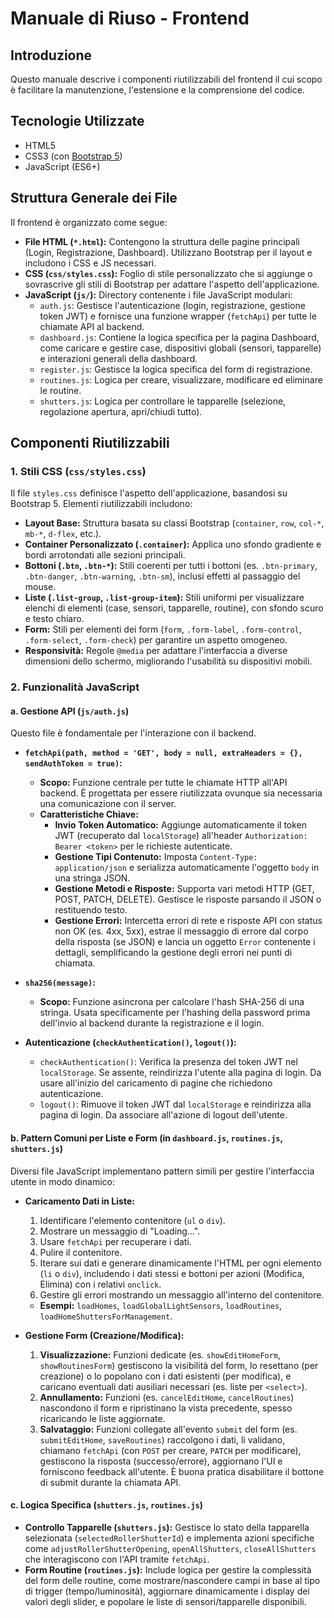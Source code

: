 # Manuale di Riuso - Frontend

## Introduzione

Questo manuale descrive i componenti riutilizzabili del frontend il cui scopo è facilitare la manutenzione, l'estensione e la comprensione del codice.

## Tecnologie Utilizzate

* HTML5
* CSS3 (con [Bootstrap 5](https://getbootstrap.com/docs/5.3/getting-started/introduction/))
* JavaScript (ES6+)

## Struttura Generale dei File

Il frontend è organizzato come segue:

* **File HTML (`*.html`):** Contengono la struttura delle pagine principali (Login, Registrazione, Dashboard). Utilizzano Bootstrap per il layout e includono i CSS e JS necessari.
* **CSS (`css/styles.css`):** Foglio di stile personalizzato che si aggiunge o sovrascrive gli stili di Bootstrap per adattare l'aspetto dell'applicazione.
* **JavaScript (`js/`):** Directory contenente i file JavaScript modulari:
    * `auth.js`: Gestisce l'autenticazione (login, registrazione, gestione token JWT) e fornisce una funzione wrapper (`fetchApi`) per tutte le chiamate API al backend.
    * `dashboard.js`: Contiene la logica specifica per la pagina Dashboard, come caricare e gestire case, dispositivi globali (sensori, tapparelle) e interazioni generali della dashboard.
    * `register.js`: Gestisce la logica specifica del form di registrazione.
    * `routines.js`: Logica per creare, visualizzare, modificare ed eliminare le routine.
    * `shutters.js`: Logica per controllare le tapparelle (selezione, regolazione apertura, apri/chiudi tutto).

## Componenti Riutilizzabili

### 1. Stili CSS (`css/styles.css`)

Il file `styles.css` definisce l'aspetto dell'applicazione, basandosi su Bootstrap 5. Elementi riutilizzabili includono:

* **Layout Base:** Struttura basata su classi Bootstrap (`container`, `row`, `col-*`, `mb-*`, `d-flex`, etc.).
* **Container Personalizzato (`.container`):** Applica uno sfondo gradiente e bordi arrotondati alle sezioni principali.
* **Bottoni (`.btn`, `.btn-*`):** Stili coerenti per tutti i bottoni (es. `.btn-primary`, `.btn-danger`, `.btn-warning`, `.btn-sm`), inclusi effetti al passaggio del mouse.
* **Liste (`.list-group`, `.list-group-item`):** Stili uniformi per visualizzare elenchi di elementi (case, sensori, tapparelle, routine), con sfondo scuro e testo chiaro.
* **Form:** Stili per elementi dei form (`form`, `.form-label`, `.form-control`, `.form-select`, `.form-check`) per garantire un aspetto omogeneo.
* **Responsività:** Regole `@media` per adattare l'interfaccia a diverse dimensioni dello schermo, migliorando l'usabilità su dispositivi mobili.

### 2. Funzionalità JavaScript

#### a. Gestione API (`js/auth.js`)

Questo file è fondamentale per l'interazione con il backend.

* **`fetchApi(path, method = 'GET', body = null, extraHeaders = {}, sendAuthToken = true)`:**
    * **Scopo:** Funzione centrale per tutte le chiamate HTTP all'API backend. È progettata per essere riutilizzata ovunque sia necessaria una comunicazione con il server.
    * **Caratteristiche Chiave:**
        * **Invio Token Automatico:** Aggiunge automaticamente il token JWT (recuperato dal `localStorage`) all'header `Authorization: Bearer <token>` per le richieste autenticate.
        * **Gestione Tipi Contenuto:** Imposta `Content-Type: application/json` e serializza automaticamente l'oggetto `body` in una stringa JSON.
        * **Gestione Metodi e Risposte:** Supporta vari metodi HTTP (GET, POST, PATCH, DELETE). Gestisce le risposte parsando il JSON o restituendo testo.
        * **Gestione Errori:** Intercetta errori di rete e risposte API con status non OK (es. 4xx, 5xx), estrae il messaggio di errore dal corpo della risposta (se JSON) e lancia un oggetto `Error` contenente i dettagli, semplificando la gestione degli errori nei punti di chiamata.
    
* **`sha256(message)`:**
    * **Scopo:** Funzione asincrona per calcolare l'hash SHA-256 di una stringa. Usata specificamente per l'hashing della password prima dell'invio al backend durante la registrazione e il login.

* **Autenticazione (`checkAuthentication()`, `logout()`):**
    * `checkAuthentication()`: Verifica la presenza del token JWT nel `localStorage`. Se assente, reindirizza l'utente alla pagina di login. Da usare all'inizio del caricamento di pagine che richiedono autenticazione.
    * `logout()`: Rimuove il token JWT dal `localStorage` e reindirizza alla pagina di login. Da associare all'azione di logout dell'utente.

#### b. Pattern Comuni per Liste e Form (in `dashboard.js`, `routines.js`, `shutters.js`)

Diversi file JavaScript implementano pattern simili per gestire l'interfaccia utente in modo dinamico:

* **Caricamento Dati in Liste:**
    1.  Identificare l'elemento contenitore (`ul` o `div`).
    2.  Mostrare un messaggio di "Loading...".
    3.  Usare `fetchApi` per recuperare i dati.
    4.  Pulire il contenitore.
    5.  Iterare sui dati e generare dinamicamente l'HTML per ogni elemento (`li` o `div`), includendo i dati stessi e bottoni per azioni (Modifica, Elimina) con i relativi `onclick`.
    6.  Gestire gli errori mostrando un messaggio all'interno del contenitore.
    * **Esempi:** `loadHomes`, `loadGlobalLightSensors`, `loadRoutines`, `loadHomeShuttersForManagement`.

* **Gestione Form (Creazione/Modifica):**
    1.  **Visualizzazione:** Funzioni dedicate (es. `showEditHomeForm`, `showRoutinesForm`) gestiscono la visibilità del form, lo resettano (per creazione) o lo popolano con i dati esistenti (per modifica), e caricano eventuali dati ausiliari necessari (es. liste per `<select>`).
    2.  **Annullamento:** Funzioni (es. `cancelEditHome`, `cancelRoutines`) nascondono il form e ripristinano la vista precedente, spesso ricaricando le liste aggiornate.
    3.  **Salvataggio:** Funzioni collegate all'evento `submit` del form (es. `submitEditHome`, `saveRoutines`) raccolgono i dati, li validano, chiamano `fetchApi` (con `POST` per creare, `PATCH` per modificare), gestiscono la risposta (successo/errore), aggiornano l'UI e forniscono feedback all'utente. È buona pratica disabilitare il bottone di submit durante la chiamata API.

#### c. Logica Specifica (`shutters.js`, `routines.js`)

* **Controllo Tapparelle (`shutters.js`):** Gestisce lo stato della tapparella selezionata (`selectedRollerShutterId`) e implementa azioni specifiche come `adjustRollerShutterOpening`, `openAllShutters`, `closeAllShutters` che interagiscono con l'API tramite `fetchApi`.
* **Form Routine (`routines.js`):** Include logica per gestire la complessità del form delle routine, come mostrare/nascondere campi in base al tipo di trigger (tempo/luminosità), aggiornare dinamicamente i display dei valori degli slider, e popolare le liste di sensori/tapparelle disponibili.
